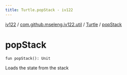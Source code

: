 ```yaml
---
title: Turtle.popStack - iv122
---
```


[iv122](../../index.md) / [com.github.mseleng.iv122.util](../index.md) / [Turtle](index.md) / [popStack](.)

# popStack

`fun popStack(): Unit`

Loads the state from the stack

